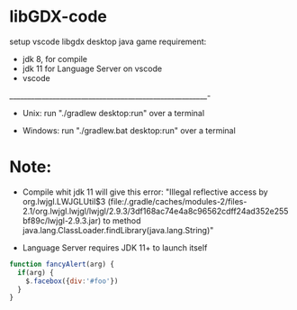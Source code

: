 # libGDX-code
setup vscode libgdx desktop java game
requirement:

* jdk 8, for compile
* jdk 11 for Language Server on vscode
* vscode

_______________________________________________________-
- Unix:
run "./gradlew desktop:run" over a terminal

- Windows:
run "./gradlew.bat desktop:run" over a terminal

# Note:

* Compile whit jdk 11 will give this error: "Illegal reflective access by org.lwjgl.LWJGLUtil$3 (file:/.gradle/caches/modules-2/files-2.1/org.lwjgl.lwjgl/lwjgl/2.9.3/3df168ac74e4a8c96562cdff24ad352e255bf89c/lwjgl-2.9.3.jar) to method java.lang.ClassLoader.findLibrary(java.lang.String)"

* Language Server requires JDK 11+ to launch itself

```javascript
function fancyAlert(arg) {
  if(arg) {
    $.facebox({div:'#foo'})
  }
}
```
